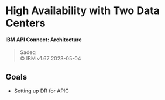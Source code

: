# High Availability with Two Data Centers  
#### IBM API Connect: Architecture  

> Sadeq   
>  &copy; IBM v1.67  2023-05-04   

## Goals
- Setting up DR for APIC
